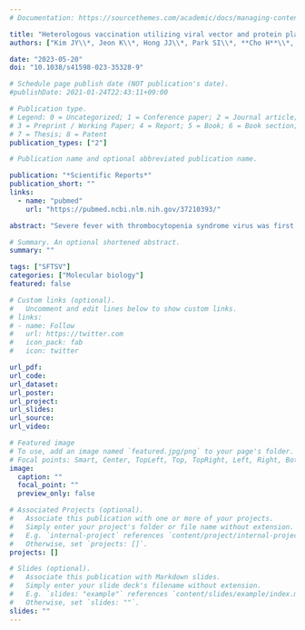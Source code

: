 ```yaml
---
# Documentation: https://sourcethemes.com/academic/docs/managing-content/

title: "Heterologous vaccination utilizing viral vector and protein platforms confers complete protection against SFTSV"
authors: ["Kim JY\\*, Jeon K\\*, Hong JJ\\*, Park SI\\*, **Cho H**\\*, Park HJ\\*, Kwak HW, Park HJ, Bang YJ, Lee YS, Bae SH, Kim SH, Hwang KA, Jung DI, Cho SH, Seo SH, Kim G, Oh H, Lee HY, Kim, KH, Lim HY, Jeon P, Lee JY, Chung J, Lee SM, Ko HL, Song M, Cho NH\\#, **Lee YS**\\#, Hong SH\\#, Nam JH\\#"]

date: "2023-05-20"
doi: "10.1038/s41598-023-35328-9"

# Schedule page publish date (NOT publication's date).
#publishDate: 2021-01-24T22:43:11+09:00

# Publication type.
# Legend: 0 = Uncategorized; 1 = Conference paper; 2 = Journal article;
# 3 = Preprint / Working Paper; 4 = Report; 5 = Book; 6 = Book section;
# 7 = Thesis; 8 = Patent
publication_types: ["2"]

# Publication name and optional abbreviated publication name.

publication: "*Scientific Reports*"
publication_short: ""
links:
  - name: "pubmed"
    url: "https://pubmed.ncbi.nlm.nih.gov/37210393/"

abstract: "Severe fever with thrombocytopenia syndrome virus was first discovered in 2009 as the causative agent of severe fever with thrombocytopenia syndrome. Despite its potential threat to public health, no prophylactic vaccine is yet available. This study developed a heterologous prime-boost strategy comprising priming with recombinant replication-deficient human adenovirus type 5 (rAd5) expressing the surface glycoprotein, Gn, and boosting with Gn protein. This vaccination regimen induced balanced Th1/Th2 immune responses and resulted in potent humoral and T cell-mediated responses in mice. It elicited high neutralizing antibody titers in both mice and non-human primates. Transcriptome analysis revealed that rAd5 and Gn proteins induced adaptive and innate immune pathways, respectively. This study provides immunological and mechanistic insight into this heterologous regimen and paves the way for future strategies against emerging infectious diseases."

# Summary. An optional shortened abstract.
summary: ""

tags: ["SFTSV"]
categories: ["Molecular biology"]
featured: false

# Custom links (optional).
#   Uncomment and edit lines below to show custom links.
# links:
# - name: Follow
#   url: https://twitter.com
#   icon_pack: fab
#   icon: twitter

url_pdf:
url_code:
url_dataset:
url_poster:
url_project:
url_slides:
url_source:
url_video:

# Featured image
# To use, add an image named `featured.jpg/png` to your page's folder.
# Focal points: Smart, Center, TopLeft, Top, TopRight, Left, Right, BottomLeft, Bottom, BottomRight.
image:
  caption: ""
  focal_point: ""
  preview_only: false

# Associated Projects (optional).
#   Associate this publication with one or more of your projects.
#   Simply enter your project's folder or file name without extension.
#   E.g. `internal-project` references `content/project/internal-project/index.md`.
#   Otherwise, set `projects: []`.
projects: []

# Slides (optional).
#   Associate this publication with Markdown slides.
#   Simply enter your slide deck's filename without extension.
#   E.g. `slides: "example"` references `content/slides/example/index.md`.
#   Otherwise, set `slides: ""`.
slides: ""
---
```

